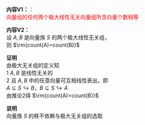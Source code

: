 **内容V1：**：  
<font color=red>向量组的任何两个极大线性无关向量组所含向量个数相等</font>  
  
**内容V2：**  
设 $A,B$ 是向量族 $S$ 的两个极大线性无关组，  
则 $\rm{count(A)=count(B)}$   
  
**证明**  
由极大无关组的定义知  
1  $A,B$ 是线性无关的  
2 且 $A,B$ 中的任意向量可互相线性表出，即  
 $A\subseteq S\hookrightarrow B，  
B\subseteq S\hookrightarrow A$   
由推论2得 $\rm{count(A)=count(B)}$   
  
**说明**  
向量族 $S$ 的秩不依赖与极大无关组的选取  
